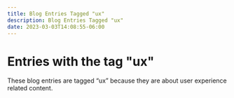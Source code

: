 ```yaml
---
title: Blog Entries Tagged "ux"
description: Blog Entries Tagged "ux"
date: 2023-03-03T14:08:55-06:00
---
```

# Entries with the tag "ux"

These blog entries are tagged “ux” because they are about user experience related content.
